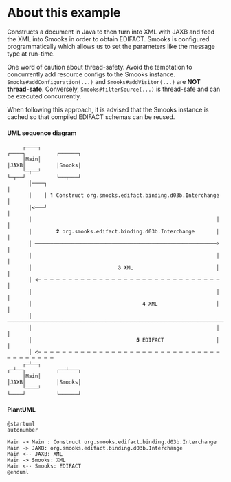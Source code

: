 About this example
==================

Constructs a document in Java to then turn into XML with JAXB and feed the XML into Smooks in order to obtain EDIFACT. Smooks is configured programmatically which allows us to set the parameters like the message type at run-time. 

One word of caution about thread-safety. Avoid the temptation to concurrently add resource configs to the Smooks instance. `Smooks#addConfiguration(...)` and `Smooks#addVisitor(...)` are **NOT thread-safe**. Conversely, `Smooks#filterSource(...)` is thread-safe and can be executed concurrently.

When following this approach, it is advised that the Smooks instance is cached so that compiled EDIFACT schemas can be reused.

#### UML sequence diagram

```
     ┌────┐                                                       ┌────┐          ┌──────┐
     │Main│                                                       │JAXB│          │Smooks│
     └─┬──┘                                                       └─┬──┘          └──┬───┘
       │────┐                                                                        │    
       │    │ 𝟏 Construct org.smooks.edifact.binding.d03b.Interchange                │    
       │<───┘                                                                        │    
       │                                                            │                │    
       │        𝟐 org.smooks.edifact.binding.d03b.Interchange       │                │    
       │ ───────────────────────────────────────────────────────────>                │    
       │                                                            │                │    
       │                            𝟑 XML                           │                │    
       │ <─ ─ ─ ─ ─ ─ ─ ─ ─ ─ ─ ─ ─ ─ ─ ─ ─ ─ ─ ─ ─ ─ ─ ─ ─ ─ ─ ─ ─ ─                │    
       │                                                            │                │    
       │                                    𝟒 XML                   │                │    
       │ ────────────────────────────────────────────────────────────────────────────>    
       │                                                            │                │    
       │                                  𝟓 EDIFACT                 │                │    
       │ <─ ─ ─ ─ ─ ─ ─ ─ ─ ─ ─ ─ ─ ─ ─ ─ ─ ─ ─ ─ ─ ─ ─ ─ ─ ─ ─ ─ ─ ─ ─ ─ ─ ─ ─ ─ ─ ─     
     ┌─┴──┐                                                       ┌─┴──┐          ┌──┴───┐
     │Main│                                                       │JAXB│          │Smooks│
     └────┘                                                       └────┘          └──────┘
```

#### PlantUML

```plantuml
@startuml
autonumber

Main -> Main : Construct org.smooks.edifact.binding.d03b.Interchange
Main -> JAXB: org.smooks.edifact.binding.d03b.Interchange
Main <-- JAXB: XML
Main -> Smooks: XML
Main <-- Smooks: EDIFACT
@enduml
```
